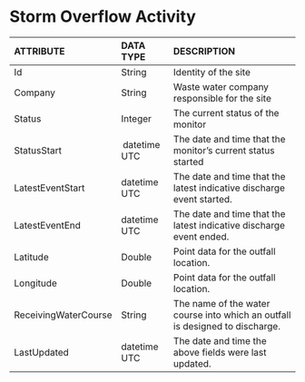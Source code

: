 # Storm Overflow Activity  

| ATTRIBUTE               | DATA TYPE         | DESCRIPTION                                                                  |
| :---                    |    :----          |      :----                                                                   |   
| Id                      | String            | Identity of the site                                                         |
| Company                 | String            | Waste water company responsible for the site                                 |
| Status                  | Integer           | The current status of the monitor                                            |
| StatusStart             | datetime UTC      | The date and time that the monitor’s current status started                  |
| LatestEventStart        | datetime UTC      | The date and time that the latest indicative discharge event started.        | 
| LatestEventEnd          | datetime UTC      | The date and time that the latest indicative discharge event ended.          |
| Latitude                | Double            | Point data for the outfall location.                                         |
| Longitude               | Double            | Point data for the outfall location.                                         |
| ReceivingWaterCourse    | String            | The name of the water course into which an outfall is designed to discharge. |
| LastUpdated             | datetime UTC      | The date and time the above fields were last updated.                        |





